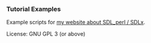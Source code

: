 ### Tutorial Examples

Example scripts for [my website about SDL_perl / SDLx](https://hlubenow.lima-city.de/perl6_sdl.html).

License: GNU GPL 3 (or above)
